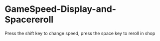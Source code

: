 # GameSpeed-Display-and-Spacereroll
Press the shift key to change speed, press the space key to reroll in shop
